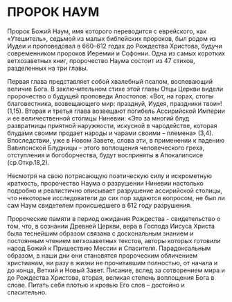 # ПРОРОК НАУМ

Пророк Божий Наум, имя которого переводится с еврейского, как «Утешитель», седьмой из малых библейских пророков, был родом из Иудеи и проповедовал в 660–612 годах до Рождества Христова, будучи современником пророков Иеремии и Софонии. Одна из самых коротких ветхозаветных книг, пророчество Наума состоит из 47 стихов, разделенных на три главы.

Первая глава представляет собой хвалебный псалом, воспевающий величие Бога. В заключительном стихе этой главы Отцы Церкви видели пророчество о будущей проповеди Апостолов: «Вот, на горах, стопы благовестника, возвещающего мир: празднуй, Иудея, праздники твои»! (1,15). Вторая и третья глава возвещают погибель Ассирийской Империи и ее величественной столицы Ниневии: «Это за многий блуд развратницы приятной наружности, искусной в чародействе, которая блудами своими продает народы и чарами своими – племена» (3,4). Впоследствии, уже в Новом Завете, слова эти, в применении к падению Вавилонской Блудницы – этого воплощения человеческого греха, отступления и богоборчества, будут восприняты в Апокалипсисе (ср.Откр.18,2).

Несмотря на свою потрясающую поэтическую силу и искрометную краткость, пророчество Наума о разрушении Ниневии настолько подробно и реалистично описывает разрушение ассирийской столицы, что некоторые исследователи до сих пор задаются вопросом, не был ли сам Наум свидетелем происшедшего в 612 году разрушения.

Пророческие памяти в период ожидания Рождества - свидетельство о том, что, в сознании Древней Церкви, вера в Господа Иисуса Христа была теснейшим образом связана с доскональным знанием и постоянным чтением ветхозаветных текстов, авторы которых готовили народ Божий к Пришествию Мессии и Спасителя. Парадоксальным образом, в наши дни они становятся пророческим обличением христианам, ни разу в жизни не прочитавшим полностью, от начала и до конца, Ветхий и Новый Завет. Писание, вслед за сотворением мира и до Рождества Христова, вторая, великая степень воплощения Бога в слове. Питать себя плотью и кровью Его слов – достойно и спасительно.
